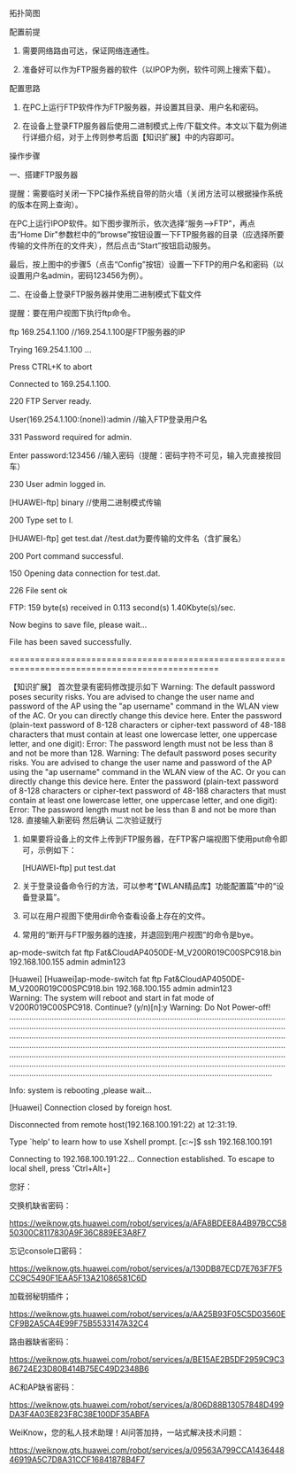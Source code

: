 拓扑简图

 

配置前提

1. 需要网络路由可达，保证网络连通性。

2. 准备好可以作为FTP服务器的软件（以IPOP为例，软件可网上搜索下载）。

 

配置思路

1. 在PC上运行FTP软件作为FTP服务器，并设置其目录、用户名和密码。

2. 在设备上登录FTP服务器后使用二进制模式上传/下载文件。本文以下载为例进行详细介绍，对于上传则参考后面【知识扩展】中的内容即可。

 

操作步骤

一、搭建FTP服务器

提醒：需要临时关闭一下PC操作系统自带的防火墙（关闭方法可以根据操作系统的版本在网上查询）。

 

在PC上运行IPOP软件。如下图步骤所示，依次选择“服务-->FTP"，再点击“Home Dir"参数栏中的“browse”按钮设置一下FTP服务器的目录（应选择所要传输的文件所在的文件夹），然后点击“Start”按钮启动服务。

 

最后，按上图中的步骤5（点击“Config”按钮）设置一下FTP的用户名和密码（以设置用户名admin，密码123456为例）。

 

 

二、在设备上登录FTP服务器并使用二进制模式下载文件

提醒：要在用户视图下执行ftp命令。

 

<HUAWEI> ftp 169.254.1.100                               //169.254.1.100是FTP服务器的IP

Trying 169.254.1.100 ...

Press CTRL+K to abort

Connected to 169.254.1.100.

220 FTP Server ready.

User(169.254.1.100:(none)):admin                         //输入FTP登录用户名

331 Password required for admin.

Enter password:123456                                         //输入密码（提醒：密码字符不可见，输入完直接按回车）

230 User admin logged in.

 

[HUAWEI-ftp] binary                                             //使用二进制模式传输

200 Type set to I.

 

[HUAWEI-ftp] get test.dat                                     //test.dat为要传输的文件名（含扩展名）

200 Port command successful.

150 Opening data connection for test.dat.

226 File sent ok

FTP: 159 byte(s) received in 0.113 second(s) 1.40Kbyte(s)/sec.

Now begins to save file, please wait...

File has been saved successfully.

 

 

  

===============================================================================================

【知识扩展】
首次登录有密码修改提示如下
Warning: The default password poses security risks. You are advised to change the user name and password of the AP using the "ap username" command in the WLAN view of the AC. Or you can directly change this device here. Enter the password (plain-text password of 8-128 characters or cipher-text password of 48-188 characters that must contain at least one lowercase letter, one uppercase letter, and one digit): Error: The password length must not be less than 8 and not be more than 128.
Warning: The default password poses security risks. You are advised to change the user name and password of the AP using the "ap username" command in the WLAN view of the AC. Or you can directly change this device here. Enter the password (plain-text password of 8-128 characters or cipher-text password of 48-188 characters that must contain at least one lowercase letter, one uppercase letter, and one digit): Error: The password length must not be less than 8 and not be more than 128.
直接输入新密码 然后确认 二次验证就行
1. 如果要将设备上的文件上传到FTP服务器，在FTP客户端视图下使用put命令即可，示例如下：

    [HUAWEI-ftp] put test.dat

2. 关于登录设备命令行的方法，可以参考“【WLAN精品库】功能配置篇”中的“设备登录篇”。

3.  可以在用户视图下使用dir命令查看设备上存在的文件。 

4. 常用的“断开与FTP服务器的连接，并退回到用户视图”的命令是bye。


ap-mode-switch fat ftp Fat&CloudAP4050DE-M_V200R019C00SPC918.bin 192.168.100.155 admin admin123

[Huawei]
[Huawei]ap-mode-switch fat ftp Fat&CloudAP4050DE-M_V200R019C00SPC918.bin 192.168.100.155 admin admin123    
Warning: The system will reboot and start in fat mode of V200R019C00SPC918. Continue? (y/n)[n]:y
Warning: Do Not Power-off!
..............................................................................................................................................................................................................................................................................................................................................................................................................................................................................................................................................................................................................................................................................................................................................................................................................................................................................................

Info: system is rebooting ,please wait...

[Huawei]
Connection closed by foreign host.

Disconnected from remote host(192.168.100.191:22) at 12:31:19.

Type `help' to learn how to use Xshell prompt.
[c:\~]$ ssh 192.168.100.191


Connecting to 192.168.100.191:22...
Connection established.
To escape to local shell, press 'Ctrl+Alt+]

您好：

交换机缺省密码：

https://weiknow.gts.huawei.com/robot/services/a/AFA8BDEE8A4B97BCC5850300C8117830A9F36C889EE3A8F7

忘记console口密码：

https://weiknow.gts.huawei.com/robot/services/a/130DB87ECD7E763F7F5CC9C5490F1EAA5F13A21086581C6D

加载弱秘钥插件；

https://weiknow.gts.huawei.com/robot/services/a/AA25B93F05C5D03560ECF9B2A5CA4E99F75B5533147A32C4

路由器缺省密码：

https://weiknow.gts.huawei.com/robot/services/a/BE15AE2B5DF2959C9C386724E23D80B414B75EC49D2348B6

AC和AP缺省密码：

https://weiknow.gts.huawei.com/robot/services/a/806D88B13057848D499DA3F4A03E823F8C38E100DF35ABFA

WeiKnow，您的私人技术助理！AI问答加持，一站式解决技术问题：

https://weiknow.gts.huawei.com/robot/services/a/09563A799CCA143644846919A5C7D8A31CCF16841878B4F7
